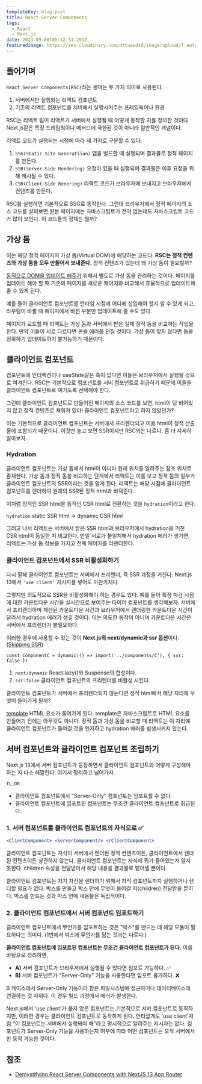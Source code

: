 ```yaml
---
templateKey: blog-post
title: React Server Components
tags:
  - React
  - Next.js
date: 2023-09-08T05:12:31.291Z
featuredimage: https://res.cloudinary.com/dftuawd1d/image/upload/f_auto,q_auto/c_fit,h_400,w_600/v1689170017/992762435A33213D25_gpijt4.jpg
---
```

## 들어가며
`React Server Components(RSC)`라는 용어는 두 가지 의미로 사용된다.
1. 서버에서만 실행되는 리액트 컴포넌트
2. 기존의 리액트 컴포넌트를 서버에서 실행시켜주는 프레임웍이나 환경

RSC는 리액트 팀이 리액트가 서버에서 실행될 때 어떻게 동작할 지를 정의한 것이다. Next.js같은 특정 프레임웍이나 메서드에 국한된 것이 아니라 일반적인 개념이다.

리액트 코드가 실행되는 시점에 따라 세 가지로 구분할 수 있다.

1. `SSG(Static Site Generatiion)` 앱을 빌드할 때 실행되며 결과물로 정적 페이지를 만든다.
2. `SSR(Server-Side Rendering)` 요청이 있을 때 실행되며 결과물은 이후 요청을 위해 캐시될 수 있다.
3. `CSR(Client-Side Renering)` 리액트 코드가 브라우저에 보내지고 브라우저에서 컨텐츠를 만든다.

RSC를 실행하면 기본적으로 SSG로 동작한다. 그런데 브라우저에서 정적 페이지의 소스 코드를 살펴보면 원본 페이지에는 자바스크립트가 전혀 없는데도 자바스크립트 코드가 많이 보인다. 이 코드들의 정체는 뭘까?

## 가상 돔
이는 해당 정적 페이지의 가상 돔(Virtual DOM)에 해당하는 코드다. **RSC는 정적 컨텐츠와 가상 돔을 모두 만들어서 보내준다.** 정적 컨텐츠가 있는데 왜 가상 돔이 필요할까? 

<u>동적으로 DOM을 업데이트 해주기</u> 위해서 별도로 가상 돔을 관리하는 것이다. 페이지를 업데이트 해야 할 때 기존의 페이지를 새로운 페이지와 비교해서 효율적으로 업데이트해줄 수 있게 된다.

예를 들어 클라이언트 컴포넌트를 런타임 시점에 어디에 삽입해야 할지 알 수 있게 되고, 라우팅이 바뀔 때 페이지에서 바뀐 부분만 업데이트해 줄 수도 있다.


페이지가 로드할 때 리액트는 가상 돔과 서버에서 받은 실제 정적 돔을 비교하는 작업을 한다. 만약 이들이 서로 다르다면 콘솔 에러를 던질 것이다. 가상 돔이 맞지 않다면 돔을 정확하기 업데이트하기 불가능하기 때문이다.

## 클라이언트 컴포넌트
컴포넌트에 인터랙션이나 useState같은 훅이 있다면 이들은 브라우저에서 실행될 것으로 여겨진다. RSC는 기본적으로 컴포넌트를 서버 컴포넌트로 취급하기 때문에 이들을 클라이언트 컴포넌트로 여기도록 선택해야 한다.

그런데 클라이언트 컴포넌트로 만들어진 페이지의 소스 코드를 보면, html이 텅 비어있지 않고 정적 컨텐츠로 채워져 있다! 클라이언트 컴포넌트라고 하지 않았던가?

이는 기본적으로 클라이언트 컴포넌트는 서버에서 프리렌더되고 이들 html이 정적 산출물에 포함되기 때문이다. 이것만 놓고 보면 SSR이지만 RSC와는 다르다. 좀 더 자세히 알아보자.

### Hydration
클라이언트 컴포넌트는 가상 돔에서 html이 아니라 원래 위치를 알려주는 참조 위치로 존재한다. 가상 돔과 정적 돔을 비교하는 단계에서 리액트는 이를 보고 정적 돔의 일부가 클라이언트 컴포넌트의 SSR이라는 것을 알게 된다. 리액트는 해당 시점에 클라이언트 컴포넌트를 렌더하여 원래의 SSR된 정적 html과 바꿔준다.

이처럼 정적인 SSR html을 동적인 CSR html로 전환하는 것을 `hydration`이라고 한다.

`hydration` static SSR html → dynamic CSR html

그러고 나서 리액트는 서버에서 받은 SSR html과 브라우저에서 hydration을 거친 CSR html이 동일한 지 비교한다. 만일 서로가 불일치해서 hydration 에러가 생기면, 리액트는 가상 돔 정보를 가지고 전체 페이지를 리렌더한다.

### 클라이언트 컴포넌트에서 SSR 비활성화하기
다시 말해 클라이언트 컴포넌트는 서버에서 프리렌더, 즉 SSR 과정을 거친다. Next.js 13에서 `'use client'` 지시자를 넣어도 마찬가지다.

그렇지만 의도적으로 SSR을 비활성화해야 하는 경우도 있다. 예를 들어 특정 마감 시점에 대한 카운트다운 시간을 실시간으로 보여주는 타이머 컴포넌트를 생각해보자. 서버에서 프리렌더하며 계산된 카운트다운 시간과 브라우저에서 렌더링한 카운트다운 시간이 달라서 hydration 에러가 생길 것이다. 이는 의도한 동작이 아니며 카운트다운 시간은 서버에서 프리렌더가 불필요하다.

이러한 경우에 사용할 수 있는 것이 **Next.js의 next/dynamic과 ssr 옵션**이다. ([Skipping SSR](https://nextjs.org/docs/app/building-your-application/optimizing/lazy-loading#skipping-ssr))

```
const ComponentC = dynamic(() => import('../components/C'), { ssr: false })

```

1. `next/dynamic` React.lazy()와 Suspense의 합성이다.
2. `ssr:false` 클라이언트 컴포넌트의 프리렌더를 비활성 시킨다.

클라이언트 컴포넌트가 서버에서 프리렌더되지 않는다면 정적 html에서 해당 자리에 무엇이 들어가게 될까?

[template](https://developer.mozilla.org/en-US/docs/Web/HTML/Element/template) HTML 요소가 들어가게 된다. template은 자바스크립트로 HTML 요소를 만들어기 전에는 아무것도 아니다. 정적 돔과 가상 돔을 비교할 때 리액트는 이 자리에 클라이언트 컴포넌트가 들어갈 것을 인지하고 hydration 에러를 발생시키지 않는다.


## 서버 컴포넌트와 클라이언트 컴포넌트 조립하기
Next.js 13에서 서버 컴포넌트가 등장하면서 클라이언트 컴포넌트와 어떻게 구성해야 하는 지 다소 헤깔린다. 여기서 정리하고 넘어가자.

`TL;DR`
- 클라이언트 컴포넌트에서 "Server-Only" 컴포넌트는 임포트할 수 없다.
- 클라이언트 컴포넌트에 임포트된 컴포넌트는 무조건 클라이언트 컴포넌트로 취급된다.


### 1. 서버 컴포넌트를 클라이언트 컴포넌트의 자식으로 ✅
```jsx
<ClientComponent> <ServerComponent/> </ClientComponent>
```
클라이언트 컴포넌트는 자식이 서버에서 렌더된 정적 컨텐츠이든, 클라이언트에서 렌더된 컨텐츠이든 상관하지 않는다. 클라이언트 컴포넌트는 자식에 뭐가 들어있는지 알지 못한다. children 속성을 전달받아서 해당 내용을 결과물로 뱉어낼 뿐이다.

클라이언트 컴포넌트는 자기 자신을 렌더하기 위해서 자식 컴포넌트까지 실행하거나 렌더할 필요가 없다. 박스를 만들고 박스 안에 무엇이 들어갈 지(children) 전달받을 뿐이다. 박스를 만드는 것과 박스 안에 내용물은 독립적이다.

### 2. 클라이언트 컴포넌트에서 서버 컴포넌트 임포트하기
클라이언트 컴포넌트에서 무언가를 임포트하는 것은 "박스"를 만드는 데 해당 모듈이 필요하다는 의미다. (1번에서 박스에 무언가를 담는 것과는 다르다.) 

**클라이언트 컴포넌트에 임포트된 컴포넌트는 무조건 클라이언트 컴포넌트가 된다.** 이를 바탕으로 정리하면,

- **A)** 서버 컴포넌트가 브라우저에서 실행될 수 있다면 임포트 가능하다. ✅
- **B)** 서버 컴포넌트가 "Server-Only" 기능을 사용한다면 임포트 불가하다. ❌

B 케이스에서 Server-Only 기능이라 함은 파일시스템에 접근하거나 데이터베이스에 연결하는 것 따위다. 이 경우 빌드 과정에서 에러가 발생한다.

Next.js에서 'use client'가 붙지 않은 컴포넌트는 기본적으로 서버 컴포넌트로 동작하지만, 이러한 경우는 클라이언트 컴포넌트로 동작하게 된다. 안타깝게도 'use client'처럼 "이 컴포넌트는 서버에서 실행돼야 해"라고 명시적으로 알려주는 지시자는 없다. 컴포넌트가 Server-Only 기능을 사용하는지 여부에 따라 어떤 컴포넌트는 오직 서버에서만 동작 가능한 것이다.




## 참조
- [Demystifying React Server Components
with NextJS 13 App Router](https://demystifying-rsc.vercel.app/)